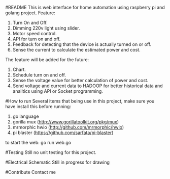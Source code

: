 #README
This is web interface for home automation using raspberry pi and golang project.
Feature:
 1. Turn On and Off.
 2. Dimming 220v light using slider.
 3. Motor speed control.
 4. API for turn on and off.
 5. Feedback for detecting that the device is actually turned on or off.
 6. Sense the current to calculate the estimated power and cost.
 
The feature will be added for the future:
 1. Chart.
 2. Schedule turn on and off.
 3. Sense the voltage value for better calculation of power and cost.
 4. Send voltage and current data to HADOOP for better historical data 
   and analitics using API or Socket programming.

#How to run
Several items that being use in this project, make sure you have install this before 
running:
 1. go language
 2. gorilla mux (http://www.gorillatoolkit.org/pkg/mux)
 3. mrmorphic hwio (http://github.com/mrmorphic/hwio)
 4. pi blaster (https://github.com/sarfata/pi-blaster)

to start the web:
 go run web.go

#Testing
Still no unit testing for this project.

#Electrical Schematic
Still in progress for drawing

#Contribute
Contact me
